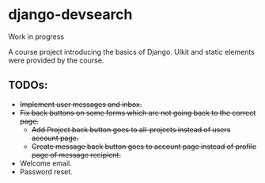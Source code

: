 # django-devsearch

Work in progress

A course project introducing the basics of Django. UIkit and static elements were provided by the course.

## TODOs:
- ~~Implement user messages and inbox.~~
- ~~Fix back buttons on some forms which are not going back to the correct page.~~
  - ~~Add Project back button goes to all-projects instead of users account page.~~
  - ~~Create message back button goes to account page instead of profile page of message recipient.~~
- Welcome email.
- Password reset.